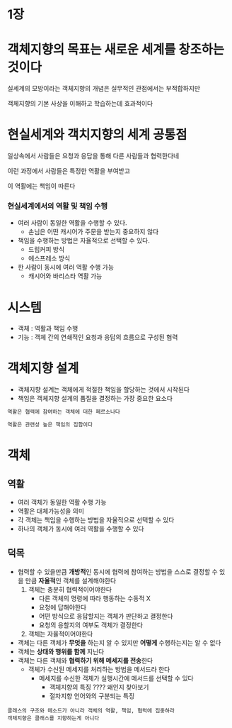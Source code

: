 # 1장

# 객체지향의 목표는 새로운 세계를 창조하는 것이다

실세계의 모방이라는 객체지향의 개념은 실무적인 관점에서는 부적합하지만

객체지향의 기본 사상을 이해하고 학습하는데 효과적이다

# 현실세계와 객치지향의 세계 공통점

일상속에서 사람들은 요청과 응답을 통해 다른 사람들과 협력한다네

이런 과정에서 사람들은 특정한 역활을 부여받고

이 역활에는 책임이 따른다

### 현실세계에서의 역활 및 책임 수행

- 여러 사람이 동일한 역활을 수행할 수 있다.
    - 손님은 어떤 캐시어가 주문을 받는지 중요하지 않다
- 책임을 수행하는 방법은 자율적으로 선택할 수 있다.
    - 드립커피 방식
    - 에스프레소 방식
- 한 사람이 동시에 여러 역활 수행 가능
    - 캐시어와 바리스타 역활 가능

# 시스템

- 객체 : 역활과 책임 수행
- 기능 : 객체 간의 연쇄적인 요청과 응답의 흐름으로 구성된 협력

# 객체지향 설계

- 객체지향 설계는 객체에게 적절한 책임을 할당하는 것에서 시작된다
- 책임은 객체지향 설계의 품질을 결정하는 가장 중요한 요소다

```jsx
역활은 협력에 참여하는 객체에 대한 페르소나다

역활은 관련성 높은 책임의 집합이다
```

# 객체

## 역활

- 여러 객체가 동일한 역활 수행 가능
- 역활은 대체가능성을 의미
- 각 객체는 책임을 수행하는 방법을 자율적으로 선택할 수 있다
- 하나의 객체가 동시에 여러 역활을 수행할 수  있다

## 덕목

- 협력할 수 있을만큼 **개방적**인 동시에 협력에 참여하는 방법을 스스로 결정할 수 있을 만큼 **자율적**인 객체를 설계해야한다
    1. 객체는 충분히 협력적이어야한다
        - 다른 객체의 명령에 따라 행동하는 수동적 X
        - 요청에 답해야한다
        - 어떤 방식으로 응답할지는 객체가 판단하고 결정한다
        - 요청의 응할지의 여부도 객체가 결정한다
    2. 객체는 자율적이어야한다
- 객체는 다른 객체가 **무엇을** 하는지 알 수 있지만 **어떻게** 수행하는지는 알 수 없다
- 객체는 **상태와 행위를 함께** 지닌다
- 객체는 다른 객체와 **협력하기 위해 메세지를 전송**한다
    - 객체가 수신된 메세지를 처리하는 방법을 메서드라 한다
        - 메세지를 수신한 객체가 실행시간에 메서드를 선택할 수 있다
            - 객체지향의 특징 ???? 왜인지 찾아보기
            - 절차지향 언어와의 구분되는 특징

```
클래스의 구조와 메소드가 아니라 객체의 역활, 책임, 협력에 집중하라
객체지향은 클래스를 지향하는게 아니다
```
